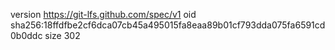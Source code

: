 version https://git-lfs.github.com/spec/v1
oid sha256:18ffdfbe2cf6dca07cb45a495015fa8eaa89b01cf793dda075fa6591cd0b0ddc
size 302
